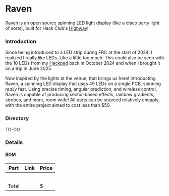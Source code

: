 # Raven

[Raven](https://github.com/HenryLi-0/raven/) is an open source spinning LED light display (like a disco party light of sorts), built for Hack Club's [Highway](https://highway.hackclub.com/)! 


### Introduction
Since being introduced to a LED strip during FRC at the start of 2024, I realized I really like LEDs. Like a little too much. This could also be seen with the 10 LEDs from my [Hackpad](https://github.com/hackclub/hackpad/pull/224) back in October 2024 and when I brought it on a trip in June 2025. 

Now inspired by the lights at the venue, that brings us here! Introducting Raven, a spinning LED display that uses 49 LEDs on a single PCB, spinning *really* fast. Using precise timing, angular prediction, and wireless control, Raven is capable of producing sector-based effects, rainbow gradients, strobes, and more, room wide! All parts can be sourced relatively cheaply, with the entire project aimed to cost less than $50.

### Directory

TO-DO

### Details

#### BOM

|          Part          |     Link     |   Price   |
|------------------------|--------------|-----------|
|                        |              |           |
|                        |              |           |
|                        |              |           |
|                        |              |           |
|                        |              |           |
| Total                  |              |   $       |